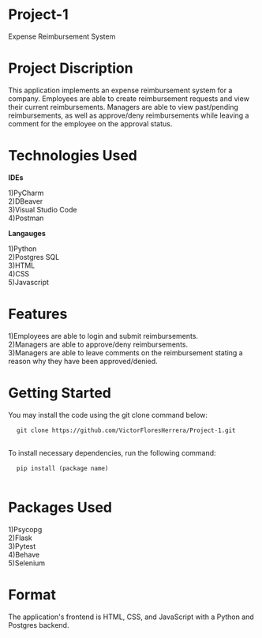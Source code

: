# **Project-1**

Expense Reimbursement System

# **Project Discription**

This application implements an expense reimbursement system for a company. Employees are able to create reimbursement requests and view their current reimbursements. Managers are able to view past/pending reimbursements, as well as approve/deny reimbursements while leaving a comment for the employee on the approval status.

# **Technologies Used**

**IDEs**

1)PyCharm
<br>
2)DBeaver
<br>
3)Visual Studio Code
<br>
4)Postman

**Langauges**

1)Python
<br>
2)Postgres SQL
<br>
3)HTML
<br>
4)CSS
<br>
5)Javascript

# **Features**

1)Employees are able to login and submit reimbursements.
<br>
2)Managers are able to approve/deny reimbursements.
<br>
3)Managers are able to leave comments on the reimbursement stating a reason why they have been approved/denied.


# **Getting Started**
You may install the code using the git clone command below:

  <pre>
  <code>git clone https://github.com/VictorFloresHerrera/Project-1.git</code>
  </pre>
  

To install necessary dependencies, run the following command:
  
  <pre>
  <code>pip install (package name) </code>
  </pre>
    
# **Packages Used**

1)Psycopg
<br>
2)Flask
<br>
3)Pytest
<br>
4)Behave
<br>
5)Selenium

# **Format**

The application's frontend is HTML, CSS, and JavaScript with a Python and Postgres backend.


  
    
  



















